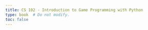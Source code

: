 ```yaml
---
title: CS 102 - Introduction to Game Programming with Python
type: book  # Do not modify.
toc: false
---
```

